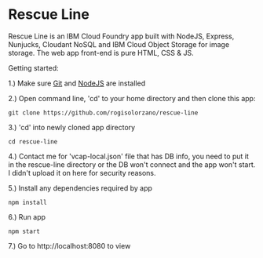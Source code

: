 # Rescue Line

Rescue Line is an IBM Cloud Foundry app built with NodeJS, Express, Nunjucks, Cloudant NoSQL and IBM Cloud Object Storage for image storage.
The web app front-end is pure HTML, CSS & JS.

Getting started:

1.) Make sure [Git](https://git-scm.com/downloads) and [NodeJS](https://nodejs.org/en/) are installed

2.) Open command line, 'cd' to your home directory and then clone this app:
```
git clone https://github.com/rogisolorzano/rescue-line
```
3.) 'cd' into newly cloned app directory
```
cd rescue-line
```
4.) Contact me for 'vcap-local.json' file that has DB info, you need to put it in the rescue-line directory or the DB won't connect and the app won't start. I didn't upload it on here for security reasons.

5.) Install any dependencies required by app
```
npm install
```
6.) Run app
```
npm start
```
7.) Go to http://localhost:8080 to view
